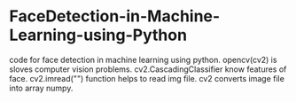 # FaceDetection-in-Machine-Learning-using-Python
code for face detection in machine learning using python.
opencv(cv2) is sloves computer vision problems.
cv2.CascadingClassifier know features of face.
cv2.imread("") function helps to read img file.
cv2 converts image file into array numpy.
